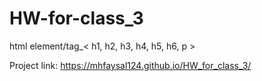 # HW-for-class_3
html element/tag_&lt; h1, h2, h3, h4, h5, h6, p >

Project link: 
https://mhfaysal124.github.io/HW_for_class_3/
